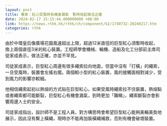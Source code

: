 ```yaml
---
layout: post
title: 專家：紅心受風時有機會漏氣　暫時收起做法正確
date: 2024-02-17 15:15:44.000000000 +08:00
link: https://news.rthk.hk/rthk/ch/component/k2/1740732-20240217.htm
categories: rthk
---
```


由於中環皇后像廣場花園風速超出上限，超過12米直徑的巨型紅心須暫時收起，換上兩個直徑3米的紅心裝置。工程師學會機械、輪機、造船及化工分部前主席司徒家成表示，做法正確，亦並不罕見。

司徒家成表示，巨型紅心周邊有很多繩索拉向地面，但當中沒有「打橫」的繩索，一旦受風時，裝置會左搖右擺。兩個較小型的紅心裝置，風的接觸面相對減少，受到風力的影響亦較細。

他相信繩索起初以熱熔的方式貼在巨型紅心，如果受風時繩索拉不住裝置，熱熔點或者繩索都可能斷裂，巨型紅心有機會漏氣，到時更加「難睇」，繩索斷裂亦會影響周邊人士的安全。

司徒家成指出，設計師不是工程人員，對方構思時會希望巨型紅心能夠美輪美奐地展示，因此沒有繫上橫繩，現時亦不能再加裝橫繩補救，否則有機會破壞裝置。
